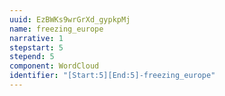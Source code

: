 ```yaml
---
uuid: EzBWKs9wrGrXd_gypkpMj
name: freezing_europe
narrative: 1
stepstart: 5
stepend: 5
component: WordCloud
identifier: "[Start:5][End:5]-freezing_europe"
---
```

